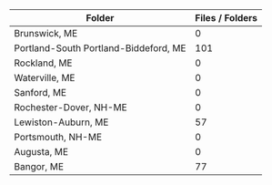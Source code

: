 | Folder                                |   Files / Folders |
|---------------------------------------|-------------------|
| Brunswick, ME                         |                 0 |
| Portland-South Portland-Biddeford, ME |               101 |
| Rockland, ME                          |                 0 |
| Waterville, ME                        |                 0 |
| Sanford, ME                           |                 0 |
| Rochester-Dover, NH-ME                |                 0 |
| Lewiston-Auburn, ME                   |                57 |
| Portsmouth, NH-ME                     |                 0 |
| Augusta, ME                           |                 0 |
| Bangor, ME                            |                77 |